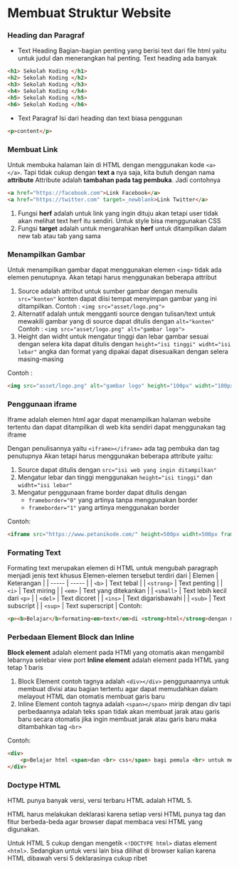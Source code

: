 # Membuat Struktur Website

### Heading dan Paragraf

- Text Heading
Bagian-bagian penting yang berisi text dari file html yaitu untuk judul dan menerangkan hal penting. Text heading ada banyak
```html
<h1> Sekolah Koding </h1>
<h2> Sekolah Koding </h2>
<h3> Sekolah Koding </h3>
<h4> Sekolah Koding </h4>
<h5> Sekolah Koding </h5>
<h6> Sekolah Koding </h6>
```

- Text Paragraf
Isi dari heading dan text biasa penggunan 
```html
<p>content</p>
```

### Membuat Link
Untuk membuka halaman lain di HTML dengan menggunakan kode ```<a> </a>```. Tapi tidak cukup dengan **text a** nya saja, kita butuh dengan nama **attribute**
Attribute adalah **tambahan pada tag pembuka**. Jadi contohnya
```html
<a href="https://facebook.com">Link Facebook</a>
<a href="https://twitter.com" target=_newblank>Link Twitter</a>
```
1. Fungsi **herf** adalah untuk link yang ingin dituju akan tetapi user tidak akan melihat text herf itu sendiri. Untuk style bisa menggunakan CSS
2. Fungsi **target** adalah untuk mengarahkan **herf** untuk ditampilkan dalam new tab atau tab yang sama

### Menampilkan Gambar
Untuk menampilkan gambar dapat menggunakan elemen ```<img>``` tidak ada elemen penutupnya. Akan tetapi harus menggunakan beberapa attribut
1. Source adalah attribut untuk sumber gambar dengan menulis ```src="konten"``` konten dapat diisi tempat menyimpan gambar yang ini ditampilkan. 
Contoh : ```<img src="asset/logo.png">```
2. Alternatif adalah untuk mengganti source dengan tulisan/text untuk mewakili gambar yang di source dapat ditulis dengan ```alt="konten"```
Contoh : ```<img src="asset/logo.png" alt="gambar logo">```
3. Height dan widht untuk mengatur tinggi dan lebar gambar sesuai dengan selera kita dapat ditulis dengan ```height="isi tinggi" widht="isi lebar"``` angka dan format yang dipakai dapat disesuaikan dengan selera masing-masing

Contoh : 
```html
<img src="asset/logo.png" alt="gambar logo" height="100px" widht="100px">
```

### Penggunaan iframe
Iframe adalah elemen html agar dapat menampilkan halaman website tertentu dan dapat ditampilkan di web kita sendiri dapat menggunakan tag iframe

Dengan penulisannya yaitu ```<iframe></iframe>``` ada tag pembuka dan tag penutupnya
Akan tetapi harus menggunakan beberapa attribute yaitu:
1. Source dapat ditulis dengan ```src="isi web yang ingin ditampilkan"``` 
2. Mengatur lebar dan tinggi menggunakan ```height="isi tinggi"``` dan ```widht="isi lebar"```
3. Mengatur penggunaan frame border dapat ditulis dengan 
    - ```frameborder="0"``` yang artinya tanpa menggunakan border
    - ```frameborder="1"``` yang artinya menggunakan border

Contoh:
```html
<iframe src="https://www.petanikode.com/" height=500px widht=500px frameborder="0"></iframe>
```

### Formating Text
Formating text merupakan elemen di HTML untuk mengubah paragraph menjadi jenis text khusus
Elemen-elemen tersebut terdiri dari
| Elemen | Keterangan |
| ----- | ----- |
| ```<b>```  | Text tebal  |
| ```<strong>``` | Text penting  |
| ```<i>```  | Text miring  |
| ```<em>``` | Text yang ditekankan  |
| ```<small>```  | Text lebih kecil dari ```<p>```  |
| ```<del>``` | Text dicoret  |
| ```<ins>```  | Text digarisbawahi  |
| ```<sub>``` | Text subscript  |
| ```<sup>``` | Text superscript  |
Contoh:
```html
<p><b>Belajar</b>formating<em>text</em>di <strong>html</strong>dengan menggunakan<i>Visual Studio</i></p>
```

### Perbedaan Element Block dan Inline

**Block element** adalah element pada HTMl yang otomatis akan mengambil lebarnya selebar view port
**Inline element** adalah element pada HTML yang tetap 1 baris

1. Block Element contoh tagnya adalah ```<div></div>``` penggunaannya untuk membuat divisi atau bagian tertentu agar dapat memudahkan dalam melayout HTML dan otomatis membuat garis baru
2. Inline Element contoh tagnya adalah ```<span></span>``` mirip dengan div tapi perbedaannya adalah teks span tidak akan membuat jarak atau garis baru secara otomatis jika ingin membuat jarak atau garis baru maka ditambahkan tag ```<br>```

Contoh:
```html
<div>
    <p>Belajar html <span>dan <br> css</span> bagi pemula <br> untuk membangun website <br> dari nol</p>
</div>
```

### Doctype HTML
HTML punya banyak versi, versi terbaru HTML adalah HTML 5.

HTML harus melakukan deklarasi karena setiap versi HTML punya tag dan fitur berbeda-beda agar browser dapat membaca vesi HTML yang digunakan.

Untuk HTML 5 cukup dengan mengetik ```<!DOCTYPE html>``` diatas element ```<html>```. Sedangkan untuk versi lain bisa dilihat di browser kalian karena HTML dibawah versi 5 deklarasinya cukup ribet

